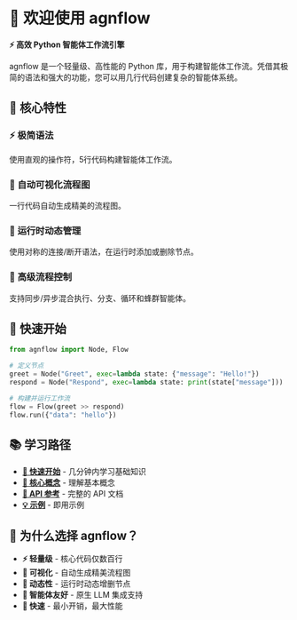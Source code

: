 # 🚀 欢迎使用 agnflow

**⚡ 高效 Python 智能体工作流引擎**

agnflow 是一个轻量级、高性能的 Python 库，用于构建智能体工作流。凭借其极简的语法和强大的功能，您可以用几行代码创建复杂的智能体系统。

## 🎯 核心特性

### ⚡ **极简语法**
使用直观的操作符，5行代码构建智能体工作流。

### 🎨 **自动可视化流程图**
一行代码自动生成精美的流程图。

### 🔄 **运行时动态管理**
使用对称的连接/断开语法，在运行时添加或删除节点。

### 🚀 **高级流程控制**
支持同步/异步混合执行、分支、循环和蜂群智能体。

## 🚀 快速开始

```python
from agnflow import Node, Flow

# 定义节点
greet = Node("Greet", exec=lambda state: {"message": "Hello!"})
respond = Node("Respond", exec=lambda state: print(state["message"]))

# 构建并运行工作流
flow = Flow(greet >> respond)
flow.run({"data": "hello"})
```

## 📚 学习路径

- **[🚀 快速开始](getting-started.md)** - 几分钟内学习基础知识
- **[🧠 核心概念](core-concepts.md)** - 理解基本概念
- **[🔧 API 参考](api-reference.md)** - 完整的 API 文档
- **[💡 示例](examples.md)** - 即用示例

## 🎯 为什么选择 agnflow？

- **⚡ 轻量级** - 核心代码仅数百行
- **🎨 可视化** - 自动生成精美流程图
- **🔄 动态性** - 运行时动态增删节点
- **🤖 智能体友好** - 原生 LLM 集成支持
- **🚀 快速** - 最小开销，最大性能 